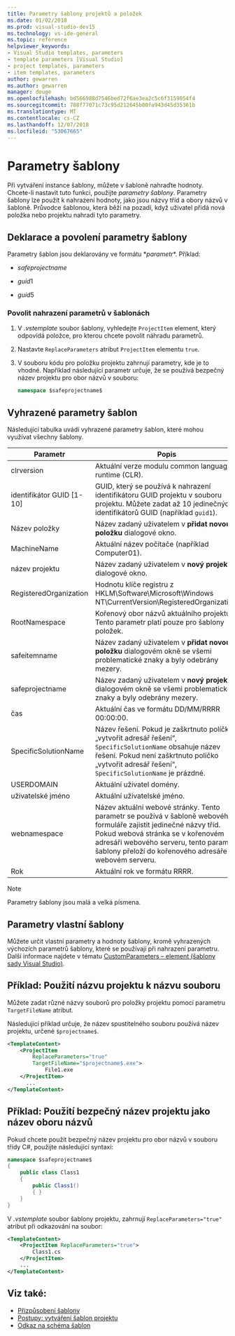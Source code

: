 ```yaml
---
title: Parametry šablony projektů a položek
ms.date: 01/02/2018
ms.prod: visual-studio-dev15
ms.technology: vs-ide-general
ms.topic: reference
helpviewer_keywords:
- Visual Studio templates, parameters
- template parameters [Visual Studio]
- project templates, parameters
- item templates, parameters
author: gewarren
ms.author: gewarren
manager: douge
ms.openlocfilehash: bd566988d7546bed72f6ae3ea2c5c6f3159054f4
ms.sourcegitcommit: 708f77071c73c95d212645b00fa943d45d35361b
ms.translationtype: MT
ms.contentlocale: cs-CZ
ms.lasthandoff: 12/07/2018
ms.locfileid: "53067665"
---
```

# <a name="template-parameters"></a>Parametry šablony

Při vytváření instance šablony, můžete v šabloně nahraďte hodnoty. Chcete-li nastavit tuto funkci, použijte *parametry šablony*. Parametry šablony lze použít k nahrazení hodnoty, jako jsou názvy tříd a obory názvů v šabloně. Průvodce šablonou, která běží na pozadí, když uživatel přidá nová položka nebo projektu nahradí tyto parametry.

## <a name="declaring-and-enabling-template-parameters"></a>Deklarace a povolení parametry šablony

Parametry šablon jsou deklarovány ve formátu $*parametr*$. Příklad:

- $safeprojectname$

- $guid1$

- $guid5$

### <a name="to-enable-parameter-substitution-in-templates"></a>Povolit nahrazení parametrů v šablonách

1. V *.vstemplate* soubor šablony, vyhledejte `ProjectItem` element, který odpovídá položce, pro kterou chcete povolit náhradu parametrů.

1. Nastavte `ReplaceParameters` atribut `ProjectItem` elementu `true`.

1. V souboru kódu pro položku projektu zahrnují parametry, kde je to vhodné. Například následující parametr určuje, že se používá bezpečný název projektu pro obor názvů v souboru:

    ```csharp
    namespace $safeprojectname$
    ```

## <a name="reserved-template-parameters"></a>Vyhrazené parametry šablon

Následující tabulka uvádí vyhrazené parametry šablon, které mohou využívat všechny šablony.

|Parametr|Popis|
|---------------|-----------------|
|clrversion|Aktuální verze modulu common language runtime (CLR).|
|identifikátor GUID [1-10]|GUID, který se používá k nahrazení identifikátoru GUID projektu v souboru projektu. Můžete zadat až 10 jedinečných identifikátorů GUID (například `guid1`).|
|Název položky|Název zadaný uživatelem v **přidat novou položku** dialogové okno.|
|MachineName|Aktuální název počítače (například Computer01).|
|název projektu|Název zadaný uživatelem v **nový projekt** dialogové okno.|
|RegisteredOrganization|Hodnotu klíče registru z HKLM\Software\Microsoft\Windows NT\CurrentVersion\RegisteredOrganization.|
|RootNamespace|Kořenový obor názvů aktuálního projektu. Tento parametr platí pouze pro šablony položek.|
|safeitemname|Název zadaný uživatelem v **přidat novou položku** dialogovém okně se všemi problematické znaky a byly odebrány mezery.|
|safeprojectname|Název zadaný uživatelem v **nový projekt** dialogovém okně se všemi problematické znaky a byly odebrány mezery.|
|čas|Aktuální čas ve formátu DD/MM/RRRR 00:00:00.|
|SpecificSolutionName|Název řešení. Pokud je zaškrtnuto políčko „vytvořit adresář řešení“, `SpecificSolutionName` obsahuje název řešení. Pokud není zaškrtnuto políčko „vytvořit adresář řešení“, `SpecificSolutionName` je prázdné.|
|USERDOMAIN|Aktuální uživatel domény.|
|uživatelské jméno|Aktuální uživatelské jméno.|
|webnamespace|Název aktuální webové stránky. Tento parametr se používá v šabloně webového formuláře zajistit jedinečné názvy tříd. Pokud webová stránka se v kořenovém adresáři webového serveru, tento parametr šablony přeloží do kořenového adresáře na webovém serveru.|
|Rok|Aktuální rok ve formátu RRRR.|

> [!NOTE]
> Parametry šablony jsou malá a velká písmena.

## <a name="custom-template-parameters"></a>Parametry vlastní šablony

Můžete určit vlastní parametry a hodnoty šablony, kromě vyhrazených výchozích parametrů šablony, které se používají při nahrazení parametru. Další informace najdete v tématu [CustomParameters – element (šablony sady Visual Studio)](../extensibility/customparameters-element-visual-studio-templates.md).

## <a name="example-use-the-project-name-for-a-file-name"></a>Příklad: Použití názvu projektu k názvu souboru

Můžete zadat různé názvy souborů pro položky projektu pomocí parametru `TargetFileName` atribut.

Následující příklad určuje, že název spustitelného souboru používá název projektu, určené `$projectname$`.

```xml
<TemplateContent>
    <ProjectItem
        ReplaceParameters="true"
        TargetFileName="$projectname$.exe">
            File1.exe
    </ProjectItem>
      ...
</TemplateContent>
```

## <a name="example-use-the-safe-project-name-for-the-namespace-name"></a>Příklad: Použití bezpečný název projektu jako název oboru názvů

Pokud chcete použít bezpečný název projektu pro obor názvů v souboru třídy C#, použijte následující syntaxi:

```csharp
namespace $safeprojectname$
{
    public class Class1
    {
        public Class1()
        { }
    }
}
```

V *.vstemplate* soubor šablony projektu, zahrnují `ReplaceParameters="true"` atribut při odkazování na soubor:

```xml
<TemplateContent>
    <ProjectItem ReplaceParameters="true">
        Class1.cs
    </ProjectItem>
    ...
</TemplateContent>
```

## <a name="see-also"></a>Viz také:

- [Přizpůsobení šablony](../ide/customizing-project-and-item-templates.md)
- [Postupy: vytváření šablon projektu](../ide/how-to-create-project-templates.md)
- [Odkaz na schéma šablon](../extensibility/visual-studio-template-schema-reference.md)
